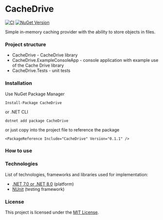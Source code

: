# CacheDrive

[![CI](https://img.shields.io/github/actions/workflow/status/kubagdynia/CacheDrive/dotnet.yml?branch=main)](https://github.com/kubagdynia/CacheDrive/actions?query=branch%3Amain) [![NuGet Version](https://img.shields.io/nuget/v/CacheDrive.svg?style=flat)](https://www.nuget.org/packages/CacheDrive/)

Simple in-memory caching provider with the ability to store objects in files.

### Project structure
- CacheDrive - CacheDrive library
- CacheDrive.ExampleConsoleApp - console application with example use of the Cache Drive library
- CacheDrive.Tests - unit tests

### Installation
Use NuGet Package Manager
```
Install-Package CacheDrive
```
or .NET CLI
```
dotnet add package CacheDrive
```

or just copy into the project file to reference the package
```
<PackageReference Include="CacheDrive" Version="0.1.1" />
```

### How to use



### Technologies
List of technologies, frameworks and libraries used for implementation:
- [.NET 7.0 or .NET 8.0](https://dotnet.microsoft.com/en-us/download/dotnet/8.0) (platform)
- [NUnit](https://nunit.org/) (testing framework)

### License
This project is licensed under the [MIT License](https://opensource.org/licenses/MIT).
